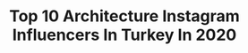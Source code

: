 ---
title: Top 10 Architecture Instagram Influencers In Turkey In 2020
description: >-
  Find top architecture Instagram influencers in Turkey in 2020. Most popular hashtags: #blogger #evdekal #izmir #bloggervibes.
platform: Instagram
profiles:
  - username: "enfaldiner"
    fullname: >-
      Enfal Diner
    location: "Turkey"
    followers: 148270
    engagement: 1918
    commentsToLikes: 0.462020
    id: ck6typy1d56fb0j717q83n76s
    verified: false
    hashtags: "#herkes, #hayat, #opporeno3pro"
  - username: "shirin_noorbakhsh"
    fullname: >-
      Shirin Nourbakhsh
    location: "Turkey"
    followers: 278536
    engagement: 762
    commentsToLikes: 0.014890
    id: ck5hpgd2hrbck0i11covn7pm0
    verified: false
    hashtags: "#pinkeyeshadow, #bandarabbas, #culturetrip, #write"
  - username: "ugurtalas"
    fullname: >-
      Uğur Talaş
    location: "Turkey"
    followers: 5100
    engagement: 1660
    commentsToLikes: 0.076395
    id: ck14gzf4l7s4p0i19wwa049rs
    verified: false
    hashtags: "#karabatak, #reflection, #hagiasofia, #adalar"
  - username: "blogging2girl"
    fullname: >-
      Gökçe's Wonderland
    location: "Turkey"
    followers: 13529
    engagement: 728
    commentsToLikes: 0.066030
    id: ck14gp0da6bq50i19vqwr2h1l
    verified: false
    hashtags: "#glowcherie, #mottomottomemes, #bookgram, #mondaymood"
  - username: "biereblanche"
    fullname: >-
      Bensu
    location: "Turkey"
    followers: 4884
    engagement: 1459
    commentsToLikes: 0.067156
    id: ck8tc38cjy4lq0j781cankjkn
    verified: false
    hashtags: "#tirana, #siracusa, #makedonya, #myeverydaymagic"
  - username: "ezgimut"
    fullname: >-
      Ezgi Mut
    location: "Turkey"
    followers: 3928
    engagement: 1372
    commentsToLikes: 0.036311
    id: ck9we8cxuj3vf0j78arc1bnec
    verified: false
    hashtags: "#girlbosslife, #amasra, #fotografheryerde, #globelletravels"
  - username: "esen.matras"
    fullname: >-
      Esen Matraş
    location: "Turkey"
    followers: 14556
    engagement: 547
    commentsToLikes: 0.015838
    id: ck9wfsfzlqc1v0j78detdpo1c
    verified: false
    hashtags: "#aesthetics, #inspirational, #blue, #eyemakeup"
  - username: "yesilodak"
    fullname: >-
      Yeşil Odak
    location: "Turkey"
    followers: 44167
    engagement: 172
    commentsToLikes: 0.015002
    id: ck9h9n2g994y40j78b4pkbsrl
    verified: false
    hashtags: "#prefabricated, #uganda, #istanbul, #toprakyap"
  - username: "busraisikcimimarlik"
    fullname: >-
      BUSRA ISIKCI MİMARLİK
    location: "Turkey"
    followers: 15695
    engagement: 377
    commentsToLikes: 0.004131
    id: ck0u70g2v3jiq0i194xrmt00w
    verified: false
    hashtags: ""
  - username: "arkitera"
    fullname: >-
      Arkitera
    location: "Turkey"
    followers: 100545
    engagement: 105
    commentsToLikes: 0.004758
    id: ck5qahtgfgh1f0i11297whpfj
    verified: false
    hashtags: "#teknikdestek, #samsun, #yarismaylayap, #karsiyaka"
---